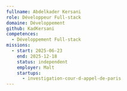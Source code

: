 ```yaml
---
fullname: Abdelkader Kersani
role: Développeur Full-stack
domaine: Développement
github: KadKersani
competences:
  - Développement Full-stack
missions:
  - start: 2025-06-23
    end: 2025-12-18
    status: independent
    employer: Malt
    startups:
      - investigation-cour-d-appel-de-paris
---
```

